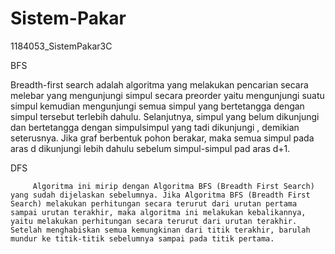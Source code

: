 # Sistem-Pakar

1184053_SistemPakar3C

BFS

Breadth-first search adalah algoritma yang melakukan pencarian secara melebar yang       mengunjungi simpul secara preorder yaitu mengunjungi suatu simpul kemudian mengunjungi semua simpul yang bertetangga dengan simpul tersebut terlebih dahulu. Selanjutnya, simpul yang belum dikunjungi dan bertetangga dengan simpulsimpul yang tadi dikunjungi , demikian seterusnya. Jika graf berbentuk pohon berakar, maka semua simpul pada aras d dikunjungi lebih dahulu sebelum simpul-simpul pad aras d+1.

DFS


         Algoritma ini mirip dengan Algoritma BFS (Breadth First Search) yang sudah dijelaskan sebelumnya. Jika Algoritma BFS (Breadth First Search) melakukan perhitungan secara terurut dari urutan pertama sampai urutan terakhir, maka algoritma ini melakukan kebalikannya, yaitu melakukan perhitungan secara terurut dari urutan terakhir. Setelah menghabiskan semua kemungkinan dari titik terakhir, barulah mundur ke titik-titik sebelumnya sampai pada titik pertama.